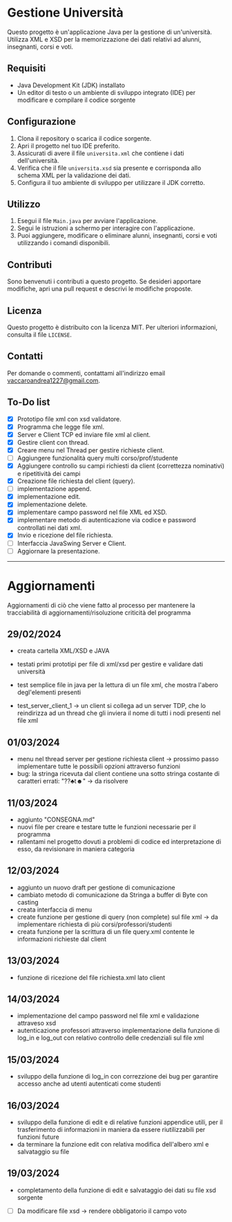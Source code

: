 # Gestione Università

Questo progetto è un'applicazione Java per la gestione di un'università. Utilizza XML e XSD per la memorizzazione dei dati relativi ad alunni, insegnanti, corsi e voti.

## Requisiti

- Java Development Kit (JDK) installato
- Un editor di testo o un ambiente di sviluppo integrato (IDE) per modificare e compilare il codice sorgente

## Configurazione

1. Clona il repository o scarica il codice sorgente.
2. Apri il progetto nel tuo IDE preferito.
3. Assicurati di avere il file `universita.xml` che contiene i dati dell'università.
4. Verifica che il file `universita.xsd` sia presente e corrisponda allo schema XML per la validazione dei dati.
5. Configura il tuo ambiente di sviluppo per utilizzare il JDK corretto.

## Utilizzo

1. Esegui il file `Main.java` per avviare l'applicazione.
2. Segui le istruzioni a schermo per interagire con l'applicazione.
3. Puoi aggiungere, modificare o eliminare alunni, insegnanti, corsi e voti utilizzando i comandi disponibili.

## Contributi

Sono benvenuti i contributi a questo progetto. Se desideri apportare modifiche, apri una pull request e descrivi le modifiche proposte.

## Licenza

Questo progetto è distribuito con la licenza MIT. Per ulteriori informazioni, consulta il file `LICENSE`.

## Contatti

Per domande o commenti, contattami all'indirizzo email [vaccaroandrea1227@gmail.com](mailto:vaccaroandrea1227@gmail.com).

## To-Do list

- [x] Prototipo file xml con xsd validatore.
- [x] Programma che legge file xml.
- [x] Server e Client TCP ed inviare file xml al client.
- [x] Gestire client con thread.
- [x] Creare menu nel Thread per gestire richieste client.
- [ ] Aggiungere funzionalità query multi corso/prof/studente
- [x] Aggiungere controllo su campi richiesti da client (correttezza nominativi) e ripetitività dei campi
- [x] Creazione file richiesta del client (query).
- [ ] implementazione append.
- [X] implementazione edit.
- [X] implementazione delete.
- [x] implementare campo password nel file XML ed XSD. 
- [x] implementare metodo di autenticazione via codice e password controllati nei dati xml.
- [x] Invio e ricezione del file richiesta.
- [ ] Interfaccia JavaSwing Server e Client.
- [ ] Aggiornare la presentazione.

----------------------------

# Aggiornamenti

Aggiornamenti di ciò che viene fatto al processo per mantenere la tracciabilità di aggiornamenti/risoluzione criticità del programma

## 29/02/2024

- creata cartella XML/XSD e JAVA

- testati primi prototipi per file di xml/xsd per gestire e validare dati università

- test semplice file in java per la lettura di un file xml, che mostra l'abero degl'elementi presenti

- test_server_client_1 -> un client si collega ad un server TDP, che lo reindirizza ad un thread che gli inviera il nome di tutti i nodi presenti nel file xml 

## 01/03/2024

- menu nel thread server per gestione richiesta client -> prossimo passo implementare tutte le possibili opzioni attraverso funzioni
- bug: la stringa ricevuta dal client contiene una sotto stringa costante di caratteri errati: "??♣t☻" -> da risolvere

## 11/03/2024

- aggiunto "CONSEGNA.md"
- nuovi file per creare e testare tutte le funzioni necessarie per il programma
- rallentami nel progetto dovuti a problemi di codice ed interpretazione di esso, da revisionare in maniera categoria

## 12/03/2024

- aggiunto un nuovo draft per gestione di comunicazione
- cambiato metodo di comunicazione da Stringa a buffer di Byte con casting
- creata interfaccia di menu
- create funzione per gestione di query (non complete) sul file xml -> da implementare richiesta di più corsi/professori/studenti
- creata funzione per la scrittura di un file query.xml contente le informazioni richieste dal client

## 13/03/2024

- funzione di ricezione del file richiesta.xml lato client

## 14/03/2024

- implementazione del campo password nel file xml e validazione attraveso xsd
- autenticazione professori attraverso implementazione della funzione di log_in e log_out con relativo controllo delle credenziali sul file xml

## 15/03/2024

- sviluppo della funzione di log_in con correzzione dei bug per garantire accesso anche ad utenti autenticati come studenti

## 16/03/2024

- sviluppo della funzione di edit e di relative funzioni appendice utili, per il trasferimento di informazioni in maniera da essere riutilizzabili per funzioni future
- da terminare la funzione edit con relativa modifica dell'albero xml e salvataggio su file

## 19/03/2024

- completamento della funzione di edit e salvataggio dei dati su file xsd sorgente
- [ ] Da modificare file xsd -> rendere obbligatorio il campo voto